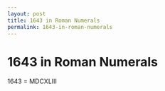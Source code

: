 ```yaml
---
layout: post
title: 1643 in Roman Numerals
permalink: 1643-in-roman-numerals
---
```


# 1643 in Roman Numerals

1643 = MDCXLIII
